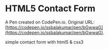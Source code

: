 # HTML5 Contact Form

A Pen created on CodePen.io. Original URL: [https://codepen.io/ssbalakumar/pen/bGwwaG](https://codepen.io/ssbalakumar/pen/bGwwaG).

simple contact form with html5 & css3
